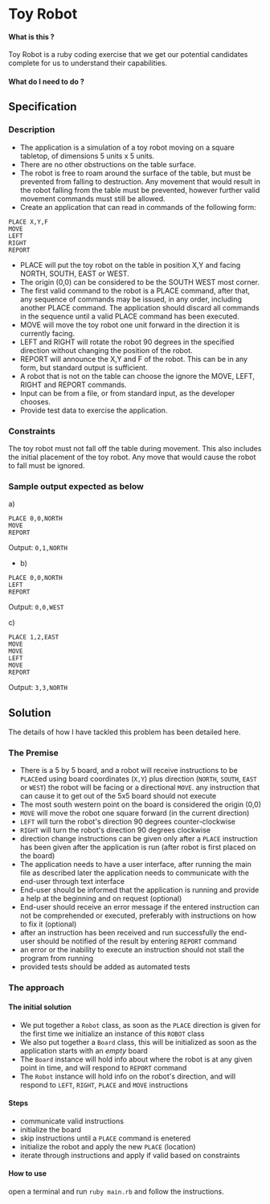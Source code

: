 # Toy Robot

#### What is this ?

Toy Robot is a ruby coding exercise that we get our potential candidates complete for us to understand their capabilities.

#### What do I need to do ?

## Specification

### Description

- The application is a simulation of a toy robot moving on a square tabletop,
  of dimensions 5 units x 5 units.
- There are no other obstructions on the table surface.
- The robot is free to roam around the surface of the table, but must be
  prevented from falling to destruction. Any movement that would result in the
  robot falling from the table must be prevented, however further valid
  movement commands must still be allowed.
- Create an application that can read in commands of the following form:

```
PLACE X,Y,F
MOVE
LEFT
RIGHT
REPORT
```

- PLACE will put the toy robot on the table in position X,Y and facing NORTH,
  SOUTH, EAST or WEST.
- The origin (0,0) can be considered to be the SOUTH WEST most corner.
- The first valid command to the robot is a PLACE command, after that, any
  sequence of commands may be issued, in any order, including another PLACE
  command. The application should discard all commands in the sequence until a
  valid PLACE command has been executed.
- MOVE will move the toy robot one unit forward in the direction it is currently
  facing.
- LEFT and RIGHT will rotate the robot 90 degrees in the specified direction
  without changing the position of the robot.
- REPORT will announce the X,Y and F of the robot. This can be in any form, but
  standard output is sufficient.
- A robot that is not on the table can choose the ignore the MOVE, LEFT, RIGHT
  and REPORT commands.
- Input can be from a file, or from standard input, as the developer chooses.
- Provide test data to exercise the application.

### Constraints

The toy robot must not fall off the table during movement. This also includes
the initial placement of the toy robot. Any move that would cause the robot
to fall must be ignored.

### Sample output expected as below

a)

```
PLACE 0,0,NORTH
MOVE
REPORT
```

Output: `0,1,NORTH`

- b)

```
PLACE 0,0,NORTH
LEFT
REPORT
```

Output: `0,0,WEST`

c)

```
PLACE 1,2,EAST
MOVE
MOVE
LEFT
MOVE
REPORT
```

Output: `3,3,NORTH`

## Solution

The details of how I have tackled this problem has been detailed here.

### The Premise

- There is a 5 by 5 board, and a robot will receive instructions to be `PLACE`ed using board coordinates (`X,Y`) plus direction (`NORTH`, `SOUTH`, `EAST` or `WEST`) the robot will be facing or a directional `MOVE`. any instruction that can cause it to get out of the 5x5 board should not execute
- The most south western point on the board is considered the origin (0,0)
- `MOVE` will move the robot one square forward (in the current direction)
- `LEFT` will turn the robot's direction 90 degrees counter-clockwise
- `RIGHT` will turn the robot's direction 90 degrees clockwise
- direction change instructions can be given only after a `PLACE` instruction has been given after the application is run (after robot is first placed on the board)
- The application needs to have a user interface, after running the main file as described later the application needs to communicate with the end-user through text interface
- End-user should be informed that the application is running and provide a help at the beginning and on request (optional)
- End-user should receive an error message if the entered instruction can not be comprehended or executed, preferably with instructions on how to fix it (optional)
- after an instruction has been received and run successfully the end-user should be notified of the result by entering `REPORT` command
- an error or the inability to execute an instruction should not stall the program from running
- provided tests should be added as automated tests

### The approach

#### The initial solution

- We put together a `Robot` class, as soon as the `PLACE` direction is given for the first time we initialize an instance of this `ROBOT` class
- We also put together a `Board` class, this will be initialized as soon as the application starts with an *empty* board
- The `Board` instance will hold info about where the robot is at any given point in time, and will respond to `REPORT` command
- The `Robot` instance will hold info on the robot's direction, and will respond to `LEFT`, `RIGHT`, `PLACE` and `MOVE` instructions

#### Steps
- communicate valid instructions
- initialize the board
- skip instructions until a `PLACE` command is enetered
- initialize the robot and apply the new `PLACE` (location)
- iterate through instructions and apply if valid based on constraints

#### How to use

open a terminal and run `ruby main.rb` and follow the instructions.